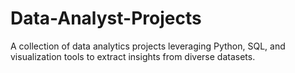 # Data-Analyst-Projects
A collection of data analytics projects leveraging Python, SQL, and visualization tools to extract insights from diverse datasets.
